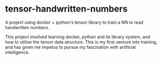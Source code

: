 # tensor-handwritten-numbers
A project using docker + python's tensor library to train a NN to read handwritten numbers.

This project involved learning docker, python and its library system, and how to utilize the tensor data structure. This is my first venture into training, and has given me impetus to pursue my fascination with artificial intelligence.
